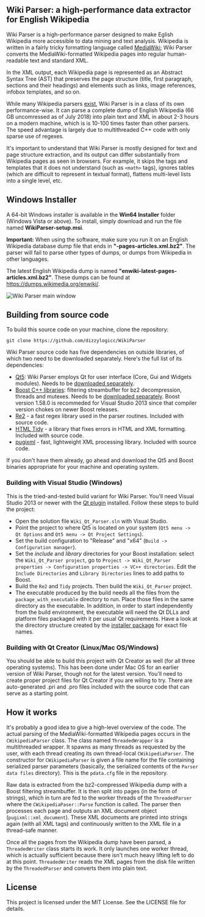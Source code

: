 ## Wiki Parser: a high-performance data extractor for English Wikipedia

Wiki Parser is a high-performance parser designed to make Eglish Wikipedia more accessible to data mining and text analysis. Wikipedia is written in a fairly tricky formatting language called [MediaWiki](https://www.mediawiki.org/wiki/Help:Formatting); Wiki Parser converts the MediaWiki-formatted Wikipedia pages into regular human-readable text and standard XML.

In the XML output, each Wikipedia page is represented as an Abstract Syntax Tree (AST) that preserves the page structure (title, first paragraph, sections and their headings) and elements such as links, image references, infobox templates, and so on.

While many Wikipedia parsers [exist](https://www.mediawiki.org/wiki/Alternative_parsers), Wiki Parser is in a class of its own performance-wise. It can parse a complete dump of English Wikipedia (66 GB uncomressed as of July 2018) into plain text and XML in about 2-3 hours on a modern machine, which is is 10-100 times faster than other parsers. The speed advantage is largely due to multithreaded C++ code with only sparse use of regexes.

It's important to understand that Wiki Parser is mostly designed for text and page structure extraction, and its output can differ substantially from Wikipedia pages as seen in browsers. For example, it skips the tags and templates that it does not understand (such as `<math>` tags), ignores tables (which are difficult to represent in textual format), flattens multi-level lists into a single level, etc.

## Windows Installer

A 64-bit Windows installer is available in the **Win64 Installer** folder (Windows Vista or above). To install, simply download and run the file named **WikiParser-setup.msi**.

**Important:** When using the software, make sure you run it on an English Wikipedia database dump file that ends in **"-pages-articles.xml.bz2"**. The parser will fail to parse other types of dumps, or dumps from Wikipedia in other languages.

The latest English Wikipedia dump is named **"enwiki-latest-pages-articles.xml.bz2"**. These dumps can be found at https://dumps.wikimedia.org/enwiki/.

![Wiki Parser main window](Wiki_Qt_Parser/Wiki_Parser_main_window.png?raw=true "Wiki Parser main window")


## Building from source code
To build this source code on your machine, clone the repository:

`git clone https://github.com/dizzylogicc/WikiParser`

Wiki Parser source code has five dependencies on outside libraries, of which two need to be downloaded separately. Here's the full list of its dependencies:
* [Qt5](https://www.qt.io/download): Wiki Parser employs Qt for user interface (Core, Gui and Widgets modules). Needs to be [downloaded separately](https://www.qt.io/download).
* [Boost C++ libraries](https://www.boost.org/): filtering streambuffer for bz2 decompression, threads and mutexes. Needs to be [downloaded separately](https://www.boost.org/users/download/). Boost version 1.58.0 is recommeded for Visual Studio 2013 since that compiler version chokes on newer Boost releases. 
* [Re2](https://github.com/google/re2) - a fast regex library used in the parser routines. Included with source code.
* [HTML Tidy](http://www.html-tidy.org/) - a library that fixes errors in HTML and XML formatting. Included with source code.
* [pugixml](https://pugixml.org/) - fast, lightweight XML processing library. Included with source code.

If you don't have them already, go ahead and download the Qt5 and Boost binaries appropriate for your machine and operating system.


### Building with Visual Studio (Windows)
This is the tried-and-tested build variant for Wiki Parser. You'll need Visual Studio 2013 or newer with the [Qt plugin](http://doc.qt.io/archives/vs-addin/index.html) installed. Follow these steps to build the project:

* Open the solution file `Wiki_Qt_Parser.sln` with Visual Studio.
* Point the project to where Qt5 is located on your system (`Qt5 menu -> Qt Options` and `Qt5 menu -> Qt Project Settings`).
* Set the build configuration to "Release" and "x64" (`Build -> Configuration manager`).
* Set the *include* and *library* directories for your Boost installation: select the `Wiki_Qt_Parser project`, go to `Project -> Wiki_Qt_Parser properties -> Configuration properties -> VC++ directories`. Edit the `Include Directories` and `Library Directories` lines to add paths to Boost.
* Build the `Re2` and `Tidy` projects. Then build the `Wiki_Qt_Parser` project.
* The executable produced by the build needs all the files from the `package_with_executable` directory to run. Place those files in the same directory as the executable. In addition, in order to start independently from the build environment, the executable will need the Qt DLLs and platform files packaged with it per usual Qt requirements. Have a look at the directory structure created by the [installer package](https://dizzylogic.com/wiki-parser) for exact file names.


### Building with Qt Creator (Linux/Mac OS/Windows)
You should be able to build this project with Qt Creator as well (for all three operating systems). This has been done under Mac OS for an earlier version of Wiki Parser, though not for the latest version. You'll need to create proper project files for Qt Creator if you are willing to try. There are auto-generated .pri and .pro files included with the source code that can serve as a starting point.


## How it works 
It's probably a good idea to give a high-level overview of the code. The actual parsing of the MediaWiki-formatted Wikipedia pages occurs in the `CWikipediaParser` class. The class named `ThreadedWrapper` is a multithreaded wrapper. It spawns as many threads as requested by the user, with each thread creating its own thread-local `CWikipediaParser`. The constructor for `CWikipediaParser` is given a file name for the file containing serialized parser parameters (basically, the serialized contents of the `Parser data files` directory). This is the `pdata.cfg` file in the repository.

Raw data is extracted from the bz2-compressed Wikipedia dump with a Boost filtering streambuffer. It is then split into pages (in the form of strings), which in turn are fed to the worker threads of the `ThreadedParser` where the `CWikipediaPaser::Parse` function is called. The parser then processes each page and outputs an XML document object (`pugixml::xml_document`). These XML documents are printed into strings again (with all XML tags) and continuously written to the XML file in a thread-safe manner.

Once all the pages from the Wikipedia dump have been parsed, a `ThreadedWriter` class starts its work. It only launches one worker thread, which is actually sufficient because there isn't much heavy lifting left to do at this point. `ThreadedWriter` reads the XML pages from the disk file written by the `ThreadedParser` and converts them into plain text. 


## License

This project is licensed under the MIT License. See the LICENSE file for details.
